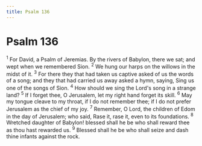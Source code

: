 ```yaml
---
title: Psalm 136
---
```

# Psalm 136

<sup>1</sup> For David, a Psalm of Jeremias. By the rivers of Babylon, there we sat; and wept when we remembered Sion. <sup>2</sup> We hung our harps on the willows in the midst of it. <sup>3</sup> For there they that had taken us captive asked of us the words of a song; and they that had carried us away asked a hymn, saying, Sing us one of the songs of Sion. <sup>4</sup> How should we sing the Lord's song in a strange land? <sup>5</sup> If I forget thee, O Jerusalem, let my right hand forget its skill. <sup>6</sup> May my tongue cleave to my throat, if I do not remember thee; if I do not prefer Jerusalem as the chief of my joy. <sup>7</sup> Remember, O Lord, the children of Edom in the day of Jerusalem; who said, Rase it, rase it, even to its foundations. <sup>8</sup> Wretched daughter of Babylon! blessed shall he be who shall reward thee as thou hast rewarded us. <sup>9</sup> Blessed shall he be who shall seize and dash thine infants against the rock. 